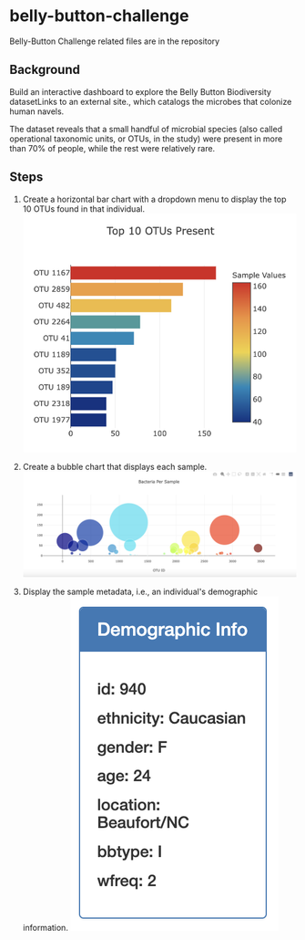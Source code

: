 # belly-button-challenge
Belly-Button Challenge related files are in the repository

## Background
Build an interactive dashboard to explore the Belly Button Biodiversity datasetLinks to an external site., which catalogs the microbes that colonize human navels.

The dataset reveals that a small handful of microbial species (also called operational taxonomic units, or OTUs, in the study) were present in more than 70% of people, while the rest were relatively rare.


## Steps

1. Create a horizontal bar chart with a dropdown menu to display the top 10 OTUs found in that individual.
![output](BarChart.png)



2. Create a bubble chart that displays each sample.
![output](BubbleChart.png)




3. Display the sample metadata, i.e., an individual's demographic information.
![output](Demographic.png)

